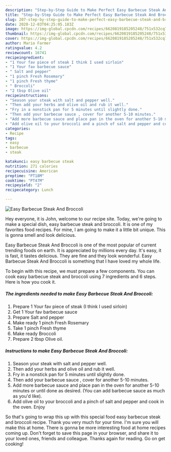 ```yaml
---
description: "Step-by-Step Guide to Make Perfect Easy Barbecue Steak And Broccoli"
title: "Step-by-Step Guide to Make Perfect Easy Barbecue Steak And Broccoli"
slug: 207-step-by-step-guide-to-make-perfect-easy-barbecue-steak-and-broccoli
date: 2020-12-03T04:25:05.183Z
image: https://img-global.cpcdn.com/recipes/6620819185205248/751x532cq70/easy-barbecue-steak-and-broccoli-recipe-main-photo.jpg
thumbnail: https://img-global.cpcdn.com/recipes/6620819185205248/751x532cq70/easy-barbecue-steak-and-broccoli-recipe-main-photo.jpg
cover: https://img-global.cpcdn.com/recipes/6620819185205248/751x532cq70/easy-barbecue-steak-and-broccoli-recipe-main-photo.jpg
author: Mario Farmer
ratingvalue: 4.2
reviewcount: 16741
recipeingredient:
- "1 Your fav piece of steak I think I used sirloin"
- "1 Your fav barbecue sauce"
- " Salt and pepper"
- "1 pinch Fresh Rosemary"
- "1 pinch Fresh thyme"
- " Broccoli"
- "2 tbsp Olive oil"
recipeinstructions:
- "Season your steak with salt and pepper well."
- "Then add your herbs and olive oil and rub it well."
- "Fry in a nonstick pan for 5 minutes until slightly done."
- "Then add your barbecue sauce , cover for another 5-10 minutes."
- "Add more barbecue sauce and place pan in the oven for another 5-10 minutes or until done as desired. (You can add barbecue sauce as much as you&#39;d like)."
- "Add olive oil to your broccoli and a pinch of salt and pepper and cook in the oven. Enjoy"
categories:
- Recipe
tags:
- easy
- barbecue
- steak

katakunci: easy barbecue steak 
nutrition: 271 calories
recipecuisine: American
preptime: "PT18M"
cooktime: "PT47M"
recipeyield: "2"
recipecategory: Lunch

---
```



![Easy Barbecue Steak And Broccoli](https://img-global.cpcdn.com/recipes/6620819185205248/751x532cq70/easy-barbecue-steak-and-broccoli-recipe-main-photo.jpg)

Hey everyone, it is John, welcome to our recipe site. Today, we're going to make a special dish, easy barbecue steak and broccoli. It is one of my favorites food recipes. For mine, I am going to make it a little bit unique. This is gonna smell and look delicious.

Easy Barbecue Steak And Broccoli is one of the most popular of current trending foods on earth. It is appreciated by millions every day. It's easy, it is fast, it tastes delicious. They are fine and they look wonderful. Easy Barbecue Steak And Broccoli is something that I have loved my whole life.




To begin with this recipe, we must prepare a few components. You can cook easy barbecue steak and broccoli using 7 ingredients and 6 steps. Here is how you cook it.

<!--inarticleads1-->

##### The ingredients needed to make Easy Barbecue Steak And Broccoli:

1. Prepare 1 Your fav piece of steak (I think I used sirloin)
1. Get 1 Your fav barbecue sauce
1. Prepare  Salt and pepper
1. Make ready 1 pinch Fresh Rosemary
1. Take 1 pinch Fresh thyme
1. Make ready  Broccoli
1. Prepare 2 tbsp Olive oil.




<!--inarticleads2-->

##### Instructions to make Easy Barbecue Steak And Broccoli:

1. Season your steak with salt and pepper well.
1. Then add your herbs and olive oil and rub it well.
1. Fry in a nonstick pan for 5 minutes until slightly done.
1. Then add your barbecue sauce , cover for another 5-10 minutes.
1. Add more barbecue sauce and place pan in the oven for another 5-10 minutes or until done as desired. (You can add barbecue sauce as much as you&#39;d like).
1. Add olive oil to your broccoli and a pinch of salt and pepper and cook in the oven. Enjoy




So that's going to wrap this up with this special food easy barbecue steak and broccoli recipe. Thank you very much for your time. I'm sure you will make this at home. There is gonna be more interesting food at home recipes coming up. Don't forget to save this page in your browser, and share it to your loved ones, friends and colleague. Thanks again for reading. Go on get cooking!
